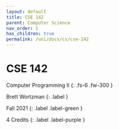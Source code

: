 ```yaml
---
layout: default
title: CSE 142
parent: Computer Science
nav_order: 1
has_children: true
permalink: /uni/docs/cs/cse-142
---
```


# CSE 142

Computer Programming II 
{: .fs-6 .fw-300 }

Brett Wortzman
{: .label }

Fall 2021
{: .label .label-green }

4 Credits
{: .label .label-purple }
